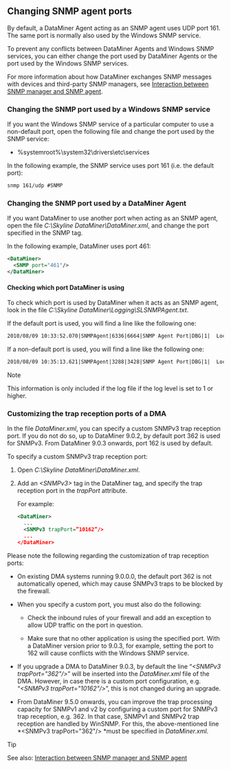 ## Changing SNMP agent ports

By default, a DataMiner Agent acting as an SNMP agent uses UDP port 161. The same port is normally also used by the Windows SNMP service.

To prevent any conflicts between DataMiner Agents and Windows SNMP services, you can either change the port used by DataMiner Agents or the port used by the Windows SNMP services.

For more information about how DataMiner exchanges SNMP messages with devices and third-party SNMP managers, see [Interaction between SNMP manager and SNMP agent](Interaction_between_SNMP_manager_and_SNMP_agent.md).

### Changing the SNMP port used by a Windows SNMP service

If you want the Windows SNMP service of a particular computer to use a non-default port, open the following file and change the port used by the SNMP service:

- %systemroot%\\system32\\drivers\\etc\\services

In the following example, the SNMP service uses port 161 (i.e. the default port):

```txt
snmp 161/udp #SNMP
```

### Changing the SNMP port used by a DataMiner Agent

If you want DataMiner to use another port when acting as an SNMP agent, open the file *C:\\Skyline DataMiner\\DataMiner.xml*, and change the port specified in the SNMP tag.

In the following example, DataMiner uses port 461:

```xml
<DataMiner>       
  <SNMP port="461"/>
</DataMiner>      
```

#### Checking which port DataMiner is using

To check which port is used by DataMiner when it acts as an SNMP agent, look in the file *C:\\Skyline DataMiner\\Logging\\SLSNMPAgent.txt*.

If the default port is used, you will find a line like the following one:

```txt
2010/08/09 10:33:52.070|SNMPAgent|6336|6664|SNMP Agent Port|DBG|1|  Local SNMP Port set to 161 (DEFAULT)
```

If a non-default port is used, you will find a line like the following one:

```txt
2010/08/09 10:35:13.621|SNMPAgent|3288|3428|SNMP Agent Port|DBG|1|  Local SNMP Port set to 461 (OVERRULED)
```

> [!NOTE]
> This information is only included if the log file if the log level is set to 1 or higher. 

### Customizing the trap reception ports of a DMA

In the file *DataMiner.xml*, you can specify a custom SNMPv3 trap reception port. If you do not do so, up to DataMiner 9.0.2, by default port 362 is used for SNMPv3. From DataMiner 9.0.3 onwards, port 162 is used by default.

To specify a custom SNMPv3 trap reception port:

1. Open *C:\\Skyline DataMiner\\DataMiner.xml*.

2. Add an *\<SNMPv3>* tag in the DataMiner tag, and specify the trap reception port in the *trapPort* attribute.

    For example:

    ```xml
    <DataMiner>               
      ...                        
      <SNMPv3 trapPort=”10162”/>
      ...                        
    </DataMiner>              
    ```

Please note the following regarding the customization of trap reception ports:

- On existing DMA systems running 9.0.0.0, the default port 362 is not automatically opened, which may cause SNMPv3 traps to be blocked by the firewall.

- When you specify a custom port, you must also do the following:

    - Check the inbound rules of your firewall and add an exception to allow UDP traffic on the port in question.

    - Make sure that no other application is using the specified port. With a DataMiner version prior to 9.0.3, for example, setting the port to 162 will cause conflicts with the Windows SNMP service.

- If you upgrade a DMA to DataMiner 9.0.3, by default the line “*\<SNMPv3 trapPort="362"/>*” will be inserted into the *DataMiner.xml* file of the DMA. However, in case there is a custom port configuration, e.g. “*\<SNMPv3 trapPort="10162"/>*”, this is not changed during an upgrade.

- From DataMiner 9.5.0 onwards, you can improve the trap processing capacity for SNMPv1 and v2 by configuring a custom port for SNMPv3 trap reception, e.g. 362. In that case, SNMPv1 and SNMPv2 trap reception are handled by WinSNMP. For this, the above-mentioned line *\<SNMPv3 trapPort="362"/> *must be specified in *DataMiner.xml*.

> [!TIP]
> See also:
> [Interaction between SNMP manager and SNMP agent](Interaction_between_SNMP_manager_and_SNMP_agent.md)
